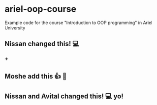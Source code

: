 # ariel-oop-course
Example code for the course "Introduction to OOP programming" in Ariel University
## Nissan changed this! :computer:
:airplane:


## Moshe add this :+1: :clap:
## Nissan and Avital changed this! :computer: yo!
